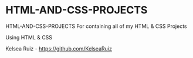 # HTML-AND-CSS-PROJECTS
HTML-AND-CSS-PROJECTS
For containing all of my HTML & CSS Projects

Using HTML & CSS

Kelsea Ruiz - https://github.com/KelseaRuiz
